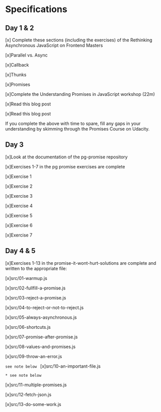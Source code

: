 # Specifications

## Day 1 & 2

 [x] Complete these sections (including the exercises) of the Rethinking Asynchronous JavaScript on Frontend Masters
 
 [x]Parallel vs. Async
 
 [x]Callback
 
 [x]Thunks
 
 [x]Promises
 
 [x]Complete the Understanding Promises in JavaScript workshop (22m)
 
 [x]Read this blog post
 
 [x]Read this blog post


If you complete the above with time to spare, fill any gaps in your understanding by skimming through the Promises Course on Udacity.

## Day 3

 [x]Look at the documentation of the pg-promise repository
 
 [x]Exercises 1-7 in the pg promise exercises are complete
 
 [x]Exercise 1
 
 [x]Exercise 2
 
 [x]Exercise 3
 
 [x]Exercise 4
 
 [x]Exercise 5
 
 [x]Exercise 6
 
 [x]Exercise 7

## Day 4 & 5

 [x]Exercises 1-13 in the promise-it-wont-hurt-solutions are complete and written to the appropriate file:
 
 [x]src/01-warmup.js
 
 [x]src/02-fullfill-a-promise.js
 
 [x]src/03-reject-a-promise.js
 
 [x]src/04-to-reject-or-not-to-reject.js
 
 [x]src/05-always-asynchronous.js
 
 [x]src/06-shortcuts.js
 
 [x]src/07-promise-after-promise.js
 
 [x]src/08-values-and-promises.js   
 
 [x]src/09-throw-an-error.js  
 
 `see note below
 `
 [x]src/10-an-important-file.js 
 
 `* see note below
 `
 
 [x]src/11-multiple-promises.js
 
 [x]src/12-fetch-json.js
 
 [x]src/13-do-some-work.js

